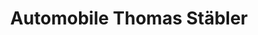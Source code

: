 ---
title: "Automobile Thomas Stäbler"
url: /stuttgart/automobile-thomas-staebler/
shop: Autowerkstatt
---